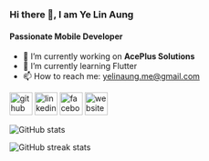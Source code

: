 ### Hi there 👋, I am Ye Lin Aung
#### Passionate Mobile Developer

- 🔭 I’m currently working on **AcePlus Solutions** 
- 🌱 I’m currently learning Flutter
- 📫 How to reach me: yelinaung.me@gmail.com 


[<img src='https://cdn.jsdelivr.net/npm/simple-icons@3.0.1/icons/github.svg' alt='github' height='40'>](https://github.com/aungyelin)  [<img src='https://cdn.jsdelivr.net/npm/simple-icons@3.0.1/icons/linkedin.svg' alt='linkedin' height='40'>](https://www.linkedin.com/in/aungyelin/)  [<img src='https://cdn.jsdelivr.net/npm/simple-icons@3.0.1/icons/facebook.svg' alt='facebook' height='40'>](https://www.facebook.com/yelinaung.me)  [<img src='https://cdn.jsdelivr.net/npm/simple-icons@3.0.1/icons/icloud.svg' alt='website' height='40'>](https://yelinaung.site)  

![GitHub stats](https://github-readme-stats.vercel.app/api?username=aungyelin&show_icons=true&count_private=true)  

![GitHub streak stats](https://github-readme-streak-stats.herokuapp.com/?user=aungyelin)
